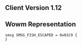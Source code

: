 ## Client Version 1.12

## Wowm Representation
```rust,ignore
smsg SMSG_FISH_ESCAPED = 0x01C9 {
}

```
